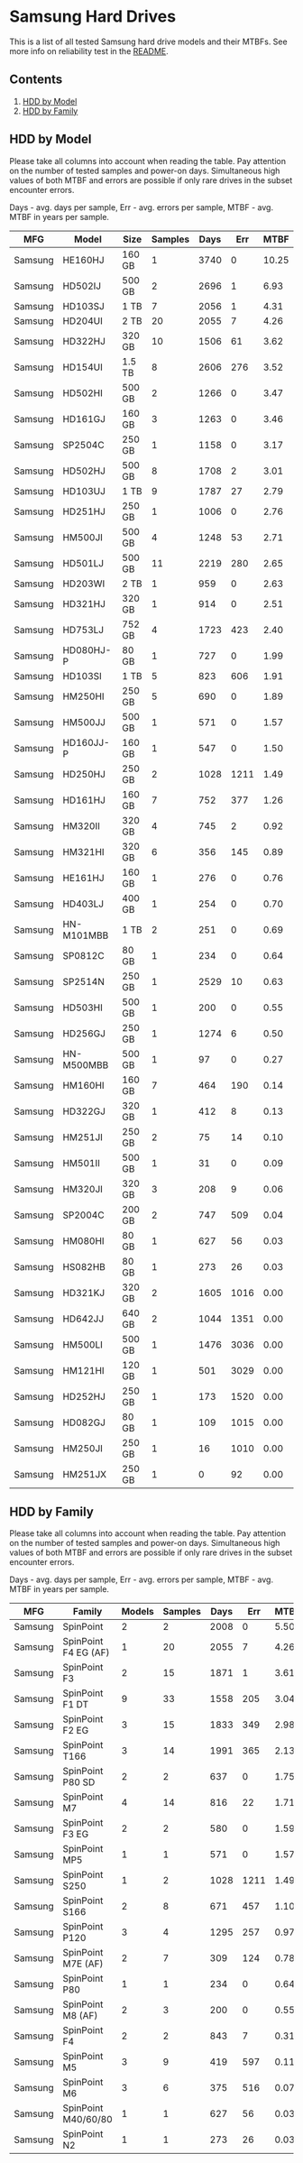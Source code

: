 Samsung Hard Drives
===================

This is a list of all tested Samsung hard drive models and their MTBFs. See more
info on reliability test in the [README](https://github.com/bsdhw/SMART).

Contents
--------

1. [ HDD by Model  ](#hdd-by-model)
2. [ HDD by Family ](#hdd-by-family)

HDD by Model
------------

Please take all columns into account when reading the table. Pay attention on the
number of tested samples and power-on days. Simultaneous high values of both MTBF
and errors are possible if only rare drives in the subset encounter errors.

Days - avg. days per sample,
Err  - avg. errors per sample,
MTBF - avg. MTBF in years per sample.

| MFG       | Model              | Size   | Samples | Days  | Err   | MTBF |
|-----------|--------------------|--------|---------|-------|-------|------|
| Samsung   | HE160HJ            | 160 GB | 1       | 3740  | 0     | 10.25  |
| Samsung   | HD502IJ            | 500 GB | 2       | 2696  | 1     | 6.93   |
| Samsung   | HD103SJ            | 1 TB   | 7       | 2056  | 1     | 4.31   |
| Samsung   | HD204UI            | 2 TB   | 20      | 2055  | 7     | 4.26   |
| Samsung   | HD322HJ            | 320 GB | 10      | 1506  | 61    | 3.62   |
| Samsung   | HD154UI            | 1.5 TB | 8       | 2606  | 276   | 3.52   |
| Samsung   | HD502HI            | 500 GB | 2       | 1266  | 0     | 3.47   |
| Samsung   | HD161GJ            | 160 GB | 3       | 1263  | 0     | 3.46   |
| Samsung   | SP2504C            | 250 GB | 1       | 1158  | 0     | 3.17   |
| Samsung   | HD502HJ            | 500 GB | 8       | 1708  | 2     | 3.01   |
| Samsung   | HD103UJ            | 1 TB   | 9       | 1787  | 27    | 2.79   |
| Samsung   | HD251HJ            | 250 GB | 1       | 1006  | 0     | 2.76   |
| Samsung   | HM500JI            | 500 GB | 4       | 1248  | 53    | 2.71   |
| Samsung   | HD501LJ            | 500 GB | 11      | 2219  | 280   | 2.65   |
| Samsung   | HD203WI            | 2 TB   | 1       | 959   | 0     | 2.63   |
| Samsung   | HD321HJ            | 320 GB | 1       | 914   | 0     | 2.51   |
| Samsung   | HD753LJ            | 752 GB | 4       | 1723  | 423   | 2.40   |
| Samsung   | HD080HJ-P          | 80 GB  | 1       | 727   | 0     | 1.99   |
| Samsung   | HD103SI            | 1 TB   | 5       | 823   | 606   | 1.91   |
| Samsung   | HM250HI            | 250 GB | 5       | 690   | 0     | 1.89   |
| Samsung   | HM500JJ            | 500 GB | 1       | 571   | 0     | 1.57   |
| Samsung   | HD160JJ-P          | 160 GB | 1       | 547   | 0     | 1.50   |
| Samsung   | HD250HJ            | 250 GB | 2       | 1028  | 1211  | 1.49   |
| Samsung   | HD161HJ            | 160 GB | 7       | 752   | 377   | 1.26   |
| Samsung   | HM320II            | 320 GB | 4       | 745   | 2     | 0.92   |
| Samsung   | HM321HI            | 320 GB | 6       | 356   | 145   | 0.89   |
| Samsung   | HE161HJ            | 160 GB | 1       | 276   | 0     | 0.76   |
| Samsung   | HD403LJ            | 400 GB | 1       | 254   | 0     | 0.70   |
| Samsung   | HN-M101MBB         | 1 TB   | 2       | 251   | 0     | 0.69   |
| Samsung   | SP0812C            | 80 GB  | 1       | 234   | 0     | 0.64   |
| Samsung   | SP2514N            | 250 GB | 1       | 2529  | 10    | 0.63   |
| Samsung   | HD503HI            | 500 GB | 1       | 200   | 0     | 0.55   |
| Samsung   | HD256GJ            | 250 GB | 1       | 1274  | 6     | 0.50   |
| Samsung   | HN-M500MBB         | 500 GB | 1       | 97    | 0     | 0.27   |
| Samsung   | HM160HI            | 160 GB | 7       | 464   | 190   | 0.14   |
| Samsung   | HD322GJ            | 320 GB | 1       | 412   | 8     | 0.13   |
| Samsung   | HM251JI            | 250 GB | 2       | 75    | 14    | 0.10   |
| Samsung   | HM501II            | 500 GB | 1       | 31    | 0     | 0.09   |
| Samsung   | HM320JI            | 320 GB | 3       | 208   | 9     | 0.06   |
| Samsung   | SP2004C            | 200 GB | 2       | 747   | 509   | 0.04   |
| Samsung   | HM080HI            | 80 GB  | 1       | 627   | 56    | 0.03   |
| Samsung   | HS082HB            | 80 GB  | 1       | 273   | 26    | 0.03   |
| Samsung   | HD321KJ            | 320 GB | 2       | 1605  | 1016  | 0.00   |
| Samsung   | HD642JJ            | 640 GB | 2       | 1044  | 1351  | 0.00   |
| Samsung   | HM500LI            | 500 GB | 1       | 1476  | 3036  | 0.00   |
| Samsung   | HM121HI            | 120 GB | 1       | 501   | 3029  | 0.00   |
| Samsung   | HD252HJ            | 250 GB | 1       | 173   | 1520  | 0.00   |
| Samsung   | HD082GJ            | 80 GB  | 1       | 109   | 1015  | 0.00   |
| Samsung   | HM250JI            | 250 GB | 1       | 16    | 1010  | 0.00   |
| Samsung   | HM251JX            | 250 GB | 1       | 0     | 92    | 0.00   |

HDD by Family
-------------

Please take all columns into account when reading the table. Pay attention on the
number of tested samples and power-on days. Simultaneous high values of both MTBF
and errors are possible if only rare drives in the subset encounter errors.

Days - avg. days per sample,
Err  - avg. errors per sample,
MTBF - avg. MTBF in years per sample.

| MFG       | Family                 | Models | Samples | Days  | Err   | MTBF |
|-----------|------------------------|--------|---------|-------|-------|------|
| Samsung   | SpinPoint              | 2      | 2       | 2008  | 0     | 5.50   |
| Samsung   | SpinPoint F4 EG (AF)   | 1      | 20      | 2055  | 7     | 4.26   |
| Samsung   | SpinPoint F3           | 2      | 15      | 1871  | 1     | 3.61   |
| Samsung   | SpinPoint F1 DT        | 9      | 33      | 1558  | 205   | 3.04   |
| Samsung   | SpinPoint F2 EG        | 3      | 15      | 1833  | 349   | 2.98   |
| Samsung   | SpinPoint T166         | 3      | 14      | 1991  | 365   | 2.13   |
| Samsung   | SpinPoint P80 SD       | 2      | 2       | 637   | 0     | 1.75   |
| Samsung   | SpinPoint M7           | 4      | 14      | 816   | 22    | 1.71   |
| Samsung   | SpinPoint F3 EG        | 2      | 2       | 580   | 0     | 1.59   |
| Samsung   | SpinPoint MP5          | 1      | 1       | 571   | 0     | 1.57   |
| Samsung   | SpinPoint S250         | 1      | 2       | 1028  | 1211  | 1.49   |
| Samsung   | SpinPoint S166         | 2      | 8       | 671   | 457   | 1.10   |
| Samsung   | SpinPoint P120         | 3      | 4       | 1295  | 257   | 0.97   |
| Samsung   | SpinPoint M7E (AF)     | 2      | 7       | 309   | 124   | 0.78   |
| Samsung   | SpinPoint P80          | 1      | 1       | 234   | 0     | 0.64   |
| Samsung   | SpinPoint M8 (AF)      | 2      | 3       | 200   | 0     | 0.55   |
| Samsung   | SpinPoint F4           | 2      | 2       | 843   | 7     | 0.31   |
| Samsung   | SpinPoint M5           | 3      | 9       | 419   | 597   | 0.11   |
| Samsung   | SpinPoint M6           | 3      | 6       | 375   | 516   | 0.07   |
| Samsung   | SpinPoint M40/60/80    | 1      | 1       | 627   | 56    | 0.03   |
| Samsung   | SpinPoint N2           | 1      | 1       | 273   | 26    | 0.03   |
